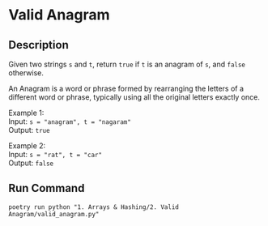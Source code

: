 # Valid Anagram

## Description
Given two strings `s` and `t`, return `true` if `t` is an anagram of `s`, and `false` otherwise.

An Anagram is a word or phrase formed by rearranging the letters of a different word or phrase, typically using all the original letters exactly once.

Example 1:\
Input: `s = "anagram", t = "nagaram"`\
Output: `true`

Example 2:\
Input: `s = "rat", t = "car"`\
Output: `false`

## Run Command
`poetry run python "1. Arrays & Hashing/2. Valid Anagram/valid_anagram.py"`